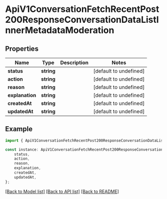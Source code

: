 # ApiV1ConversationFetchRecentPost200ResponseConversationDataListInnerMetadataModeration


## Properties

Name | Type | Description | Notes
------------ | ------------- | ------------- | -------------
**status** | **string** |  | [default to undefined]
**action** | **string** |  | [default to undefined]
**reason** | **string** |  | [default to undefined]
**explanation** | **string** |  | [default to undefined]
**createdAt** | **string** |  | [default to undefined]
**updatedAt** | **string** |  | [default to undefined]

## Example

```typescript
import { ApiV1ConversationFetchRecentPost200ResponseConversationDataListInnerMetadataModeration } from './api';

const instance: ApiV1ConversationFetchRecentPost200ResponseConversationDataListInnerMetadataModeration = {
    status,
    action,
    reason,
    explanation,
    createdAt,
    updatedAt,
};
```

[[Back to Model list]](../README.md#documentation-for-models) [[Back to API list]](../README.md#documentation-for-api-endpoints) [[Back to README]](../README.md)
